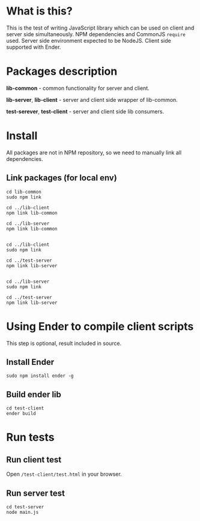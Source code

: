 # What is this?

This is the test of writing JavaScript library which can be used on client and server side simultaneously.
NPM dependencies and CommonJS `require` used.
Server side environment expected to be NodeJS.
Client side supported with Ender.

# Packages description

**lib-common** - common functionality for server and client.

**lib-server**, **lib-client** - server and client side wrapper of lib-common.

**test-serever**, **test-client** - server and client side lib consumers.
 
# Install

All packages are not in NPM repository, so we need to manually link all dependencies.

## Link packages (for local env)

    cd lib-common
    sudo npm link
    
    cd ../lib-client
    npm link lib-common
    
    cd ../lib-server
    npm link lib-common
    
    
    cd ../lib-client
    sudo npm link
    
    cd ../test-server
    npm link lib-server
    
    
    cd ../lib-server
    sudo npm link
    
    cd ../test-server
    npm link lib-server

# Using Ender to compile client scripts

This step is optional, result included in source.

## Install Ender

    sudo npm install ender -g

## Build ender lib

    cd test-client
    ender build

# Run tests

## Run client test

Open `/test-client/test.html` in your browser.

## Run server test

    cd test-server
    node main.js